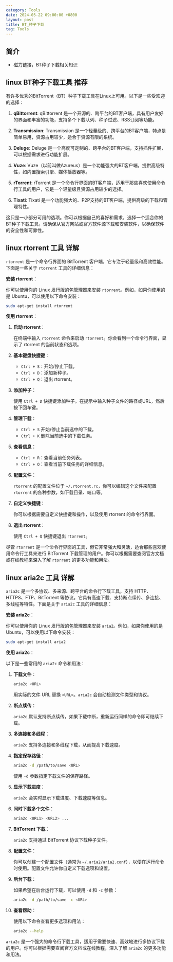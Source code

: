 ```yaml
---
category: Tools
date: 2024-05-22 09:00:00 +0800
layout: post
title: BT_种子下载
tag: Tools
---
```

## 简介

+ 磁力链接，BT种子下载相关知识

## linux BT种子下载工具 推荐

有许多优秀的BitTorrent（BT）种子下载工具在Linux上可用。以下是一些受欢迎的选择：

1. **qBittorrent**: qBittorrent 是一个开源的、跨平台的BT客户端，具有用户友好的界面和丰富的功能，支持多个下载队列、种子过滤、RSS订阅等功能。

2. **Transmission**: Transmission 是一个轻量级的、跨平台的BT客户端，特点是简单易用，资源占用较少，适合于资源有限的系统。

3. **Deluge**: Deluge 是一个高度可定制的、跨平台的BT客户端，支持插件扩展，可以根据需求进行功能扩展。

4. **Vuze**: Vuze（以前叫做Azureus）是一个功能强大的BT客户端，提供高级特性，如内置搜索引擎、媒体播放器等。

5. **rTorrent**: rTorrent 是一个命令行界面的BT客户端，适用于那些喜欢使用命令行工具的用户，它是一个轻量级且资源占用较少的选择。

6. **Tixati**: Tixati 是一个功能强大的、P2P支持的BT客户端，提供高级的下载和管理特性。

这只是一小部分可用的选项。你可以根据自己的喜好和需求，选择一个适合你的BT种子下载工具。请确保从官方网站或官方软件源下载和安装软件，以确保软件的安全性和可靠性。

## linux rtorrent 工具 详解

`rtorrent` 是一个命令行界面的 BitTorrent 客户端，它专注于轻量级和高效性能。下面是一些关于 `rtorrent` 工具的详细信息：

**安装 rtorrent**：

你可以使用你的 Linux 发行版的包管理器来安装 `rtorrent`。例如，如果你使用的是 Ubuntu，可以使用以下命令安装：

```sh
sudo apt-get install rtorrent
```

**使用 rtorrent**：

1. **启动 rtorrent**：

   在终端中输入 `rtorrent` 命令来启动 `rtorrent`。你会看到一个命令行界面，显示了 rtorrent 的当前状态和选项。

2. **基本键盘快捷键**：

   - `Ctrl + S`：开始/停止下载。
   - `Ctrl + D`：添加新种子。
   - `Ctrl + Q`：退出 rtorrent。

3. **添加种子**：

   使用 `Ctrl + D` 快捷键添加种子。在提示中输入种子文件的路径或URL，然后按下回车键。

4. **管理下载**：

   - `Ctrl + S` 开始/停止当前选中的下载。
   - `Ctrl + K` 删除当前选中的下载任务。

5. **查看信息**：

   - `Ctrl + R`：查看当前任务列表。
   - `Ctrl + O`：查看当前下载任务的详细信息。

6. **配置文件**：

   `rtorrent` 的配置文件位于 `~/.rtorrent.rc`，你可以编辑这个文件来配置 `rtorrent` 的各种参数，如下载目录、端口等。

7. **自定义快捷键**：

   你可以根据需要自定义快捷键和操作，以及使用 rtorrent 的命令行界面。

8. **退出 rtorrent**：

   使用 `Ctrl + Q` 快捷键退出 `rtorrent`。

尽管 `rtorrent` 是一个命令行界面的工具，但它非常强大和灵活，适合那些喜欢使用命令行工具来进行 BitTorrent 下载管理的用户。你可以根据需要查阅官方文档或在线教程来深入了解 `rtorrent` 的更多功能和用法。

## linux aria2c 工具 详解

`aria2c` 是一个多协议、多来源、跨平台的命令行下载工具，支持 HTTP、HTTPS、FTP、BitTorrent 等协议。它具有高速下载、支持断点续传、多连接、多线程等特性。下面是关于 `aria2c` 工具的详细信息：

**安装 aria2c**：

你可以使用你的 Linux 发行版的包管理器来安装 `aria2`。例如，如果你使用的是 Ubuntu，可以使用以下命令安装：

```sh
sudo apt-get install aria2
```

**使用 aria2c**：

以下是一些常用的 `aria2c` 命令和用法：

1. **下载文件**：

   ```sh
   aria2c <URL>
   ```

   用实际的文件 URL 替换 `<URL>`。`aria2c` 会自动检测文件类型和协议。

2. **断点续传**：

   `aria2c` 默认支持断点续传，如果下载中断，重新运行同样的命令即可继续下载。

3. **多连接和多线程**：

   `aria2c` 支持多连接和多线程下载，从而提高下载速度。

4. **指定保存路径**：

   ```sh
   aria2c -d /path/to/save <URL>
   ```

   使用 `-d` 参数指定下载文件的保存路径。

5. **显示下载进度**：

   `aria2c` 会实时显示下载进度、下载速度等信息。

6. **同时下载多个文件**：

   ```sh
   aria2c <URL1> <URL2> ...
   ```

7. **BitTorrent 下载**：

   `aria2c` 支持通过 BitTorrent 协议下载种子文件。

8. **配置文件**：

   你可以创建一个配置文件（通常为 `~/.aria2/aria2.conf`），以便在运行命令时使用。配置文件允许你自定义下载选项和设置。

9. **后台下载**：

   如果希望在后台运行下载，可以使用 `-d` 和 `-c` 参数：

   ```sh
   aria2c -d /path/to/save -c <URL>
   ```

10. **查看帮助**：

    使用以下命令查看更多选项和用法：

    ```sh
    aria2c --help
    ```

`aria2c` 是一个强大的命令行下载工具，适用于需要快速、高效地进行多协议下载的用户。你可以根据需要查阅官方文档或在线教程，深入了解 `aria2c` 的更多功能和用法。